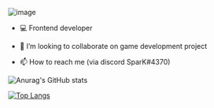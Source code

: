 
![image](https://user-images.githubusercontent.com/92668831/161080289-05953d62-4371-446f-9572-24b2c66eb132.png)

- 💻 Frontend developer

- 🤝 I’m looking to collaborate on game development project

- 📫 How to reach me (via discord SparK#4370)


![Anurag's GitHub stats](https://github-readme-stats.vercel.app/api?username=SparkOW511&theme=ayu-mirage&show_icons=true)

[![Top Langs](https://github-readme-stats.vercel.app/api/top-langs/?username=SparkOW511&theme=ayu-mirage&show_icons=true)](https://github.com/anuraghazra/github-readme-stats)








